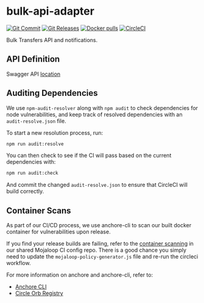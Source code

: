 # bulk-api-adapter
[![Git Commit](https://img.shields.io/github/last-commit/mojaloop/bulk-api-adapter.svg?style=flat)](https://github.com/mojaloop/bulk-api-adapter/commits/master)
[![Git Releases](https://img.shields.io/github/release/mojaloop/bulk-api-adapter.svg?style=flat)](https://github.com/mojaloop/bulk-api-adapter/releases)
[![Docker pulls](https://img.shields.io/docker/pulls/mojaloop/bulk-api-adapter.svg?style=flat)](https://hub.docker.com/r/mojaloop/bulk-api-adapter)
[![CircleCI](https://circleci.com/gh/mojaloop/bulk-api-adapter.svg?style=svg)](https://app.circleci.com/pipelines/github/mojaloop/bulk-api-adapter)

Bulk Transfers API and notifications.

## API Definition

Swagger API [location](./src/interface/swagger.yaml)

## Auditing Dependencies

We use `npm-audit-resolver` along with `npm audit` to check dependencies for node vulnerabilities, and keep track of resolved dependencies with an `audit-resolve.json` file.

To start a new resolution process, run:
```bash
npm run audit:resolve
```

You can then check to see if the CI will pass based on the current dependencies with:
```bash
npm run audit:check
```

And commit the changed `audit-resolve.json` to ensure that CircleCI will build correctly.

## Container Scans

As part of our CI/CD process, we use anchore-cli to scan our built docker container for vulnerabilities upon release.

If you find your release builds are failing, refer to the [container scanning](https://github.com/mojaloop/ci-config#container-scanning) in our shared Mojaloop CI config repo. There is a good chance you simply need to update the `mojaloop-policy-generator.js` file and re-run the circleci workflow.

For more information on anchore and anchore-cli, refer to:
- [Anchore CLI](https://github.com/anchore/anchore-cli)
- [Circle Orb Registry](https://circleci.com/orbs/registry/orb/anchore/anchore-engine)

